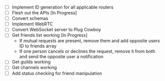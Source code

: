 - [ ] Implement ID generation for all applicable routers
- [ ] Flesh out the APIs [In Progress]
- [ ] Convert schemas 
- [ ] Implement WebRTC
- [ ] Convert WebSocket server to Plug Cowboy
- [ ] Get friends list working [In Progress]
    - If mutual requests are present, remove them and add opposite users ID to friends array
    - If one person cancels or declines the request, remove it from both and send the opposite user a notification
- [ ] Get guilds working
- [ ] Get channels working
- [ ] Add status checking for friend manipulation